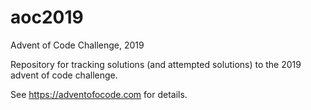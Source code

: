 # aoc2019
Advent of Code Challenge, 2019

Repository for tracking solutions (and attempted solutions) to the 2019 advent of code challenge.

See https://adventofocode.com for details.
